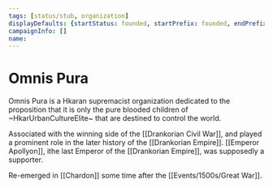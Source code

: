 ```yaml
---
tags: [status/stub, organization]
displayDefaults: {startStatus: founded, startPrefix: founded, endPrefix: disbanded, endStatus: disbanded}
campaignInfo: []
name:
---
```

# Omnis Pura

Omnis Pura is a Hkaran supremacist organization dedicated to the proposition that it is only the pure blooded children of ~HkarUrbanCultureElite~ that are destined to control the world.

Associated with the winning side of the [[Drankorian Civil War]], and played a prominent role in the later history of the [[Drankorian Empire]]. [[Emperor Apollyon]], ithe last Emperor of the [[Drankorian Empire]], was supposedly a supporter. 

Re-emerged in [[Chardon]] some time after the [[Events/1500s/Great War]]. 